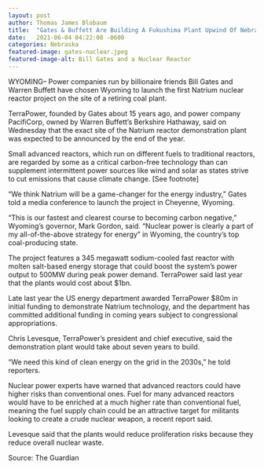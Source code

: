 ```yaml
---
layout: post 
author: Thomas James Blobaum 
title:  "Gates & Buffett Are Building A Fukushima Plant Upwind Of Nebraska"
date:   2021-06-04 04:22:00 -0600
categories: Nebraska
featured-image: gates-nuclear.jpeg
featured-image-alt: Bill Gates and a Nuclear Reactor
---
```

WYOMING– Power companies run by billionaire friends Bill Gates and Warren Buffett have chosen Wyoming to launch the first Natrium nuclear reactor project on the site of a retiring coal plant.

TerraPower, founded by Gates about 15 years ago, and power company PacifiCorp, owned by Warren Buffett’s Berkshire Hathaway, said on Wednesday that the exact site of the Natrium reactor demonstration plant was expected to be announced by the end of the year.

Small advanced reactors, which run on different fuels to traditional reactors, are regarded by some as a critical carbon-free technology than can supplement intermittent power sources like wind and solar as states strive to cut emissions that cause climate change. [See footnote]

“We think Natrium will be a game-changer for the energy industry,” Gates told a media conference to launch the project in Cheyenne, Wyoming.

“This is our fastest and clearest course to becoming carbon negative,” Wyoming’s governor, Mark Gordon, said. “Nuclear power is clearly a part of my all-of-the-above strategy for energy” in Wyoming, the country’s top coal-producing state.

The project features a 345 megawatt sodium-cooled fast reactor with molten salt-based energy storage that could boost the system’s power output to 500MW during peak power demand. TerraPower said last year that the plants would cost about $1bn.

Late last year the US energy department awarded TerraPower $80m in initial funding to demonstrate Natrium technology, and the department has committed additional funding in coming years subject to congressional appropriations.

Chris Levesque, TerraPower’s president and chief executive, said the demonstration plant would take about seven years to build.

“We need this kind of clean energy on the grid in the 2030s,” he told reporters.

Nuclear power experts have warned that advanced reactors could have higher risks than conventional ones. Fuel for many advanced reactors would have to be enriched at a much higher rate than conventional fuel, meaning the fuel supply chain could be an attractive target for militants looking to create a crude nuclear weapon, a recent report said.

Levesque said that the plants would reduce proliferation risks because they reduce overall nuclear waste.

Source: The Guardian
